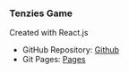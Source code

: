 

### Tenzies Game


Created with React.js


- GitHub Repository: [Github](https://github.com/OlaleyeFisayo/tenizes)
- Git Pages: [Pages](https://olaleyefisayo.github.io/tenzies/)

